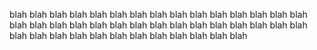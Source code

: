 blah blah blah blah blah blah blah
blah blah blah blah blah blah blah
blah blah blah blah blah blah blah
blah blah blah blah blah blah blah
blah blah blah blah blah blah blah
blah blah blah blah blah blah blah

